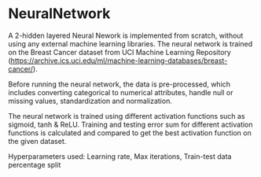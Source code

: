 # NeuralNetwork

A 2-hidden layered Neural Nework is implemented from scratch, without using any external machine learning libraries. The neural network is trained on the Breast Cancer dataset from UCI Machine Learning Repository (https://archive.ics.uci.edu/ml/machine-learning-databases/breast-cancer/).

Before running the neural network, the data is pre-processed, which includes converting categorical to numerical attributes, handle null or missing values, standardization and normalization.

The neural network is trained using different activation functions such as sigmoid, tanh & ReLU. Training and testing error sum for different activation functions is calculated and compared to get the best activation function on the given dataset. 

Hyperparameters used: Learning rate, Max iterations, Train-test data percentage split
